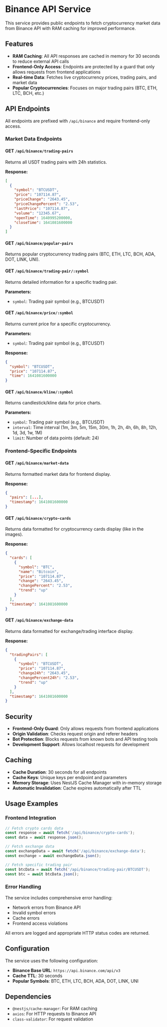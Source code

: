 # Binance API Service

This service provides public endpoints to fetch cryptocurrency market data from Binance API with RAM caching for improved performance.

## Features

- **RAM Caching**: All API responses are cached in memory for 30 seconds to reduce external API calls
- **Frontend-Only Access**: Endpoints are protected by a guard that only allows requests from frontend applications
- **Real-time Data**: Fetches live cryptocurrency prices, trading pairs, and market data
- **Popular Cryptocurrencies**: Focuses on major trading pairs (BTC, ETH, LTC, BCH, etc.)

## API Endpoints

All endpoints are prefixed with `/api/binance` and require frontend-only access.

### Market Data Endpoints

#### GET `/api/binance/trading-pairs`
Returns all USDT trading pairs with 24h statistics.

**Response:**
```json
[
  {
    "symbol": "BTCUSDT",
    "price": "107114.87",
    "priceChange": "2643.45",
    "priceChangePercent": "2.53",
    "lastPrice": "107114.87",
    "volume": "12345.67",
    "openTime": 1640995200000,
    "closeTime": 1641081600000
  }
]
```

#### GET `/api/binance/popular-pairs`
Returns popular cryptocurrency trading pairs (BTC, ETH, LTC, BCH, ADA, DOT, LINK, UNI).

#### GET `/api/binance/trading-pair/:symbol`
Returns detailed information for a specific trading pair.

**Parameters:**
- `symbol`: Trading pair symbol (e.g., BTCUSDT)

#### GET `/api/binance/price/:symbol`
Returns current price for a specific cryptocurrency.

**Parameters:**
- `symbol`: Trading pair symbol (e.g., BTCUSDT)

**Response:**
```json
{
  "symbol": "BTCUSDT",
  "price": "107114.87",
  "time": 1641081600000
}
```

#### GET `/api/binance/kline/:symbol`
Returns candlestick/kline data for price charts.

**Parameters:**
- `symbol`: Trading pair symbol (e.g., BTCUSDT)
- `interval`: Time interval (1m, 3m, 5m, 15m, 30m, 1h, 2h, 4h, 6h, 8h, 12h, 1d, 3d, 1w, 1M)
- `limit`: Number of data points (default: 24)

### Frontend-Specific Endpoints

#### GET `/api/binance/market-data`
Returns formatted market data for frontend display.

**Response:**
```json
{
  "pairs": [...],
  "timestamp": 1641081600000
}
```

#### GET `/api/binance/crypto-cards`
Returns data formatted for cryptocurrency cards display (like in the images).

**Response:**
```json
{
  "cards": [
    {
      "symbol": "BTC",
      "name": "Bitcoin",
      "price": "107114.87",
      "change": "2643.45",
      "changePercent": "2.53",
      "trend": "up"
    }
  ],
  "timestamp": 1641081600000
}
```

#### GET `/api/binance/exchange-data`
Returns data formatted for exchange/trading interface display.

**Response:**
```json
{
  "tradingPairs": [
    {
      "symbol": "BTCUSDT",
      "price": "107114.87",
      "change24h": "2643.45",
      "changePercent24h": "2.53",
      "trend": "up"
    }
  ],
  "timestamp": 1641081600000
}
```

## Security

- **Frontend-Only Guard**: Only allows requests from frontend applications
- **Origin Validation**: Checks request origin and referer headers
- **Bot Protection**: Blocks requests from known bots and API testing tools
- **Development Support**: Allows localhost requests for development

## Caching

- **Cache Duration**: 30 seconds for all endpoints
- **Cache Keys**: Unique keys per endpoint and parameters
- **Memory Storage**: Uses NestJS Cache Manager with in-memory storage
- **Automatic Invalidation**: Cache expires automatically after TTL

## Usage Examples

### Frontend Integration

```typescript
// Fetch crypto cards data
const response = await fetch('/api/binance/crypto-cards');
const data = await response.json();

// Fetch exchange data
const exchangeData = await fetch('/api/binance/exchange-data');
const exchange = await exchangeData.json();

// Fetch specific trading pair
const btcData = await fetch('/api/binance/trading-pair/BTCUSDT');
const btc = await btcData.json();
```

### Error Handling

The service includes comprehensive error handling:
- Network errors from Binance API
- Invalid symbol errors
- Cache errors
- Frontend access violations

All errors are logged and appropriate HTTP status codes are returned.

## Configuration

The service uses the following configuration:
- **Binance Base URL**: `https://api.binance.com/api/v3`
- **Cache TTL**: 30 seconds
- **Popular Symbols**: BTC, ETH, LTC, BCH, ADA, DOT, LINK, UNI

## Dependencies

- `@nestjs/cache-manager`: For RAM caching
- `axios`: For HTTP requests to Binance API
- `class-validator`: For request validation

